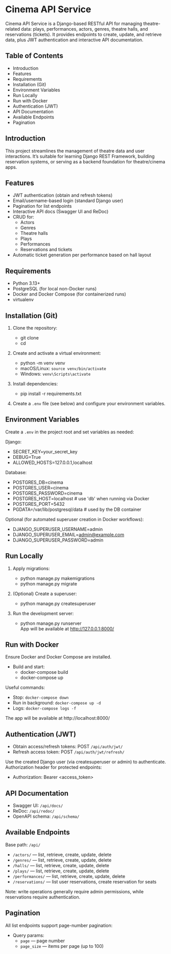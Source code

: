 # Cinema API Service

Cinema API Service is a Django-based RESTful API for managing theatre-related data: plays, performances, actors, genres, theatre halls, and reservations (tickets). It provides endpoints to create, update, and retrieve data, plus JWT authentication and interactive API documentation.

## Table of Contents
- Introduction
- Features
- Requirements
- Installation (Git)
- Environment Variables
- Run Locally
- Run with Docker
- Authentication (JWT)
- API Documentation
- Available Endpoints
- Pagination

## Introduction
This project streamlines the management of theatre data and user interactions. It’s suitable for learning Django REST Framework, building reservation systems, or serving as a backend foundation for theatre/cinema apps.

## Features
- JWT authentication (obtain and refresh tokens)
- Email/username-based login (standard Django user)
- Pagination for list endpoints
- Interactive API docs (Swagger UI and ReDoc)
- CRUD for:
  - Actors
  - Genres
  - Theatre halls
  - Plays
  - Performances
  - Reservations and tickets
- Automatic ticket generation per performance based on hall layout

## Requirements
- Python 3.13+
- PostgreSQL (for local non-Docker runs)
- Docker and Docker Compose (for containerized runs)
- virtualenv

## Installation (Git)
1. Clone the repository:
   - git clone <your-repo-url>
   - cd <project-folder>

2. Create and activate a virtual environment:
   - python -m venv venv  
   - macOS/Linux: `source venv/bin/activate`  
   - Windows: `venv\Scripts\activate`

3. Install dependencies:
   - pip install -r requirements.txt

4. Create a `.env` file (see below) and configure your environment variables.

## Environment Variables
Create a `.env` in the project root and set variables as needed:

Django:
- SECRET_KEY=your_secret_key
- DEBUG=True
- ALLOWED_HOSTS=127.0.0.1,localhost

Database:
- POSTGRES_DB=cinema
- POSTGRES_USER=cinema
- POSTGRES_PASSWORD=cinema
- POSTGRES_HOST=localhost        # use 'db' when running via Docker
- POSTGRES_PORT=5432
- PGDATA=/var/lib/postgresql/data # used by the DB container

Optional (for automated superuser creation in Docker workflows):
- DJANGO_SUPERUSER_USERNAME=admin
- DJANGO_SUPERUSER_EMAIL=admin@example.com
- DJANGO_SUPERUSER_PASSWORD=admin

## Run Locally
1. Apply migrations:
   - python manage.py makemigrations
   - python manage.py migrate

2. (Optional) Create a superuser:
   - python manage.py createsuperuser

3. Run the development server:
   - python manage.py runserver  
   App will be available at http://127.0.0.1:8000/

## Run with Docker
Ensure Docker and Docker Compose are installed.

- Build and start:
  - docker-compose build
  - docker-compose up

Useful commands:
- Stop: `docker-compose down`
- Run in background: `docker-compose up -d`
- Logs: `docker-compose logs -f`

The app will be available at http://localhost:8000/

## Authentication (JWT)
- Obtain access/refresh tokens: POST `/api/auth/jwt/`
- Refresh access token: POST `/api/auth/jwt/refresh/`

Use the created Django user (via createsuperuser or admin) to authenticate.  
Authorization header for protected endpoints:
- Authorization: Bearer <access_token>

## API Documentation
- Swagger UI: `/api/docs/`
- ReDoc: `/api/redoc/`
- OpenAPI schema: `/api/schema/`

## Available Endpoints
Base path: `/api/`
- `/actors/` — list, retrieve, create, update, delete
- `/genres/` — list, retrieve, create, update, delete
- `/halls/` — list, retrieve, create, update, delete
- `/plays/` — list, retrieve, create, update, delete
- `/performances/` — list, retrieve, create, update, delete
- `/reservations/` — list user reservations, create reservation for seats

Note: write operations generally require admin permissions, while reservations require authentication.

## Pagination
All list endpoints support page-number pagination:
- Query params:
  - `page` — page number
  - `page_size` — items per page (up to 100)
